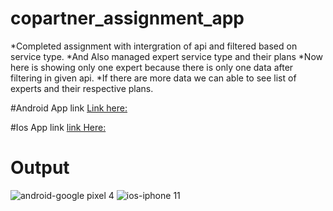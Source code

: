 # copartner_assignment_app
*Completed assignment with intergration of api and filtered based on service type. 
*And Also managed expert service type and their plans
*Now here is showing only one expert because there is only one data after filtering in given api. 
*If there are more data we can able to see list of experts and their respective plans.

#Android App link
[Link here:](https://i.diawi.com/ten8sE)

#Ios App link
[link Here:](https://i.diawi.com/MeAtMb)





# Output

![android-google pixel 4](https://github.com/user-attachments/assets/d995bd0a-37a7-40b5-a01b-ca0bb371670b)
![ios-iphone 11](https://github.com/user-attachments/assets/b14dcfa3-6537-48c9-8fb8-3e6f6f99b176)
